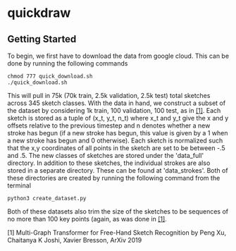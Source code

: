 # quickdraw

## Getting Started
To begin, we first have to download the data from google cloud. This can be done by running the following commands

```
chmod 777 quick_download.sh
./quick_download.sh
```
This will pull in 75k (70k train, 2.5k validation, 2.5k test) total sketches across 345 sketch classes. With the data in hand, we construct a subset of the dataset by considering 1k train, 100 validation, 100 test, as in [[1]](#1). Each sketch is stored as a tuple of (x_t, y_t, n_t) where x_t and y_t give the x and y offsets relative to the previous timestep and n denotes whether a new stroke has begun (if a new stroke has begun, this value is given by a 1 when a new stroke has begun and 0 otherwise). Each sketch is normalized such that the x,y coordinates of all points in the sketch are set to be between -.5 and .5. The new classes of sketches are stored under the 'data_full' directory. In addition to these sketches, the individual strokes are also stored in a separate directory. These can be found at 'data_strokes'. Both of these directories are created by running the following command from the terminal

```
python3 create_dataset.py
```

Both of these datasets also trim the size of the sketches to be sequences of no more than 100 key points (again, as was done in [[1]](#1).


<a id="1">[1]</a> 
Multi-Graph Transformer for Free-Hand Sketch Recognition by Peng Xu, Chaitanya K Joshi, Xavier Bresson, ArXiv 2019
